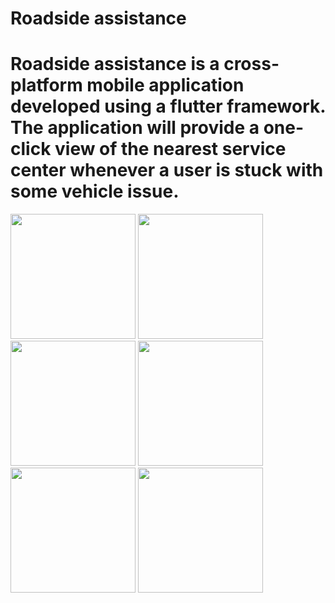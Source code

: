 # Roadside assistance
# Roadside assistance is a cross-platform mobile application developed using a flutter framework. The application will provide a one-click view of the nearest service center whenever a user is stuck with some vehicle issue.






<img src="https://user-images.githubusercontent.com/53031645/102353161-b48ec380-3fce-11eb-828b-1c7fb96bc668.jpg" width="200">    

<img src="https://user-images.githubusercontent.com/53031645/102353232-cb351a80-3fce-11eb-9e64-feb360527f4b.jpg" width="200">


<img src="https://user-images.githubusercontent.com/53031645/102353235-cb351a80-3fce-11eb-8750-35cf6fcfe6ba.jpg" width="200">    

<img src="https://user-images.githubusercontent.com/53031645/102353240-cc664780-3fce-11eb-865a-4129899f0562.jpg" width="200">


<img src="https://user-images.githubusercontent.com/53031645/102353226-ca03ed80-3fce-11eb-8091-87b656bde79d.jpg" width="200">    

<img src="https://user-images.githubusercontent.com/53031645/102353217-c83a2a00-3fce-11eb-90fc-b58b34defdf8.jpg" width="200">


